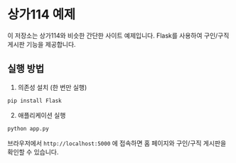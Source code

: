 # 상가114 예제

이 저장소는 상가114와 비슷한 간단한 사이트 예제입니다. Flask를 사용하여
구인/구직 게시판 기능을 제공합니다.

## 실행 방법

1. 의존성 설치 (한 번만 실행)

```bash
pip install Flask
```

2. 애플리케이션 실행

```bash
python app.py
```

브라우저에서 `http://localhost:5000` 에 접속하면 홈 페이지와 구인/구직 게시판을 확인할 수 있습니다.
